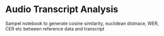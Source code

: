 # Audio Transcript Analysis
Sampel notebook to generate cosine similarity, euclidean distnace, WER, CER etc between reference data and transcript